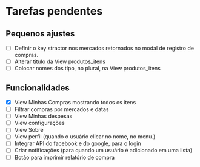 # Tarefas pendentes

## Pequenos ajustes

- [ ] Definir o key stractor nos mercados retornados no modal de registro de compras.
- [ ] Alterar título da View produtos_itens
- [ ] Colocar nomes dos tipo, no plural, na View produtos_itens

## Funcionalidades

- [x] View Minhas Compras mostrando todos os itens
- [ ] Filtrar compras por mercados e datas
- [ ] View Minhas despesas
- [ ] View configurações
- [ ] View Sobre
- [ ] View perfil (quando o usuário clicar no nome, no menu.)
- [ ] Integrar API do facebook e do google, para o login
- [ ] Criar notificações (para quando um usuário é adicionado em uma lista)
- [ ] Botão para imprimir relatório de compra